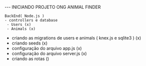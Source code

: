 --- INICIANDO PROJETO ONG ANIMAL FINDER

    BackEnd( Node.js )
    - controllers e database
     - Users (x)
     - Animals (x)

- criando as migrations de users e animals ( knex.js e sqlite3 ) (x)
- criando seeds (x)
- configuração do arquivo app.js (x)
- configuração do arquivo server.js (x)
- criando as rotas ()
